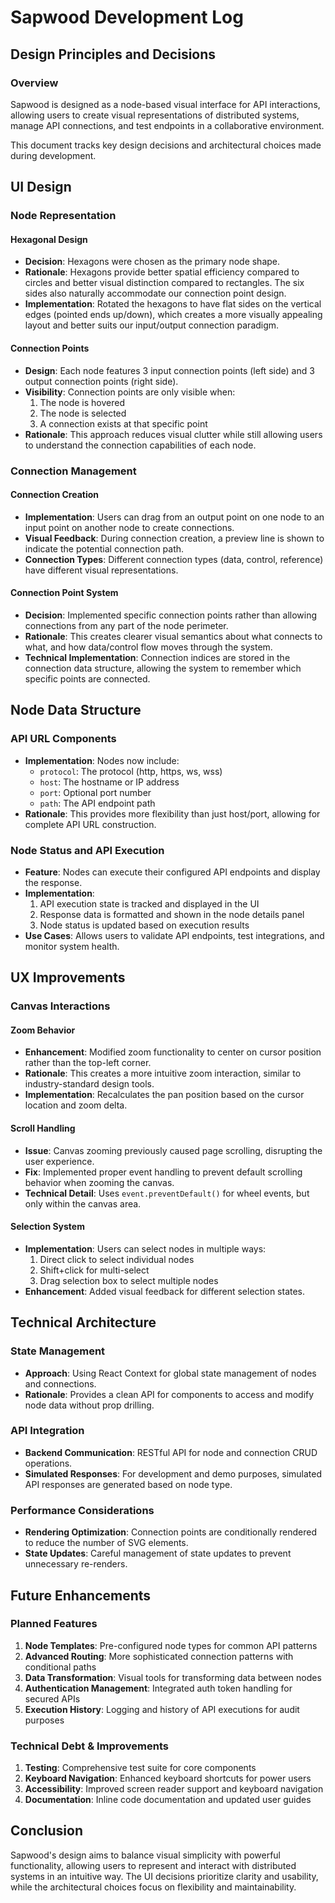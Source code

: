 # Sapwood Development Log

## Design Principles and Decisions

### Overview
Sapwood is designed as a node-based visual interface for API interactions, allowing users to create visual representations of distributed systems, manage API connections, and test endpoints in a collaborative environment.

This document tracks key design decisions and architectural choices made during development.

## UI Design

### Node Representation

#### Hexagonal Design
- **Decision**: Hexagons were chosen as the primary node shape.
- **Rationale**: Hexagons provide better spatial efficiency compared to circles and better visual distinction compared to rectangles. The six sides also naturally accommodate our connection point design.
- **Implementation**: Rotated the hexagons to have flat sides on the vertical edges (pointed ends up/down), which creates a more visually appealing layout and better suits our input/output connection paradigm.

#### Connection Points
- **Design**: Each node features 3 input connection points (left side) and 3 output connection points (right side).
- **Visibility**: Connection points are only visible when:
  1. The node is hovered
  2. The node is selected
  3. A connection exists at that specific point
- **Rationale**: This approach reduces visual clutter while still allowing users to understand the connection capabilities of each node.

### Connection Management

#### Connection Creation
- **Implementation**: Users can drag from an output point on one node to an input point on another node to create connections.
- **Visual Feedback**: During connection creation, a preview line is shown to indicate the potential connection path.
- **Connection Types**: Different connection types (data, control, reference) have different visual representations.

#### Connection Point System
- **Decision**: Implemented specific connection points rather than allowing connections from any part of the node perimeter.
- **Rationale**: This creates clearer visual semantics about what connects to what, and how data/control flow moves through the system.
- **Technical Implementation**: Connection indices are stored in the connection data structure, allowing the system to remember which specific points are connected.

## Node Data Structure

### API URL Components
- **Implementation**: Nodes now include:
  - `protocol`: The protocol (http, https, ws, wss)
  - `host`: The hostname or IP address
  - `port`: Optional port number
  - `path`: The API endpoint path
- **Rationale**: This provides more flexibility than just host/port, allowing for complete API URL construction.

### Node Status and API Execution
- **Feature**: Nodes can execute their configured API endpoints and display the response.
- **Implementation**: 
  1. API execution state is tracked and displayed in the UI
  2. Response data is formatted and shown in the node details panel
  3. Node status is updated based on execution results
- **Use Cases**: Allows users to validate API endpoints, test integrations, and monitor system health.

## UX Improvements

### Canvas Interactions

#### Zoom Behavior
- **Enhancement**: Modified zoom functionality to center on cursor position rather than the top-left corner.
- **Rationale**: This creates a more intuitive zoom interaction, similar to industry-standard design tools.
- **Implementation**: Recalculates the pan position based on the cursor location and zoom delta.

#### Scroll Handling
- **Issue**: Canvas zooming previously caused page scrolling, disrupting the user experience.
- **Fix**: Implemented proper event handling to prevent default scrolling behavior when zooming the canvas.
- **Technical Detail**: Uses `event.preventDefault()` for wheel events, but only within the canvas area.

#### Selection System
- **Implementation**: Users can select nodes in multiple ways:
  1. Direct click to select individual nodes
  2. Shift+click for multi-select
  3. Drag selection box to select multiple nodes
- **Enhancement**: Added visual feedback for different selection states.

## Technical Architecture

### State Management
- **Approach**: Using React Context for global state management of nodes and connections.
- **Rationale**: Provides a clean API for components to access and modify node data without prop drilling.

### API Integration
- **Backend Communication**: RESTful API for node and connection CRUD operations.
- **Simulated Responses**: For development and demo purposes, simulated API responses are generated based on node type.

### Performance Considerations
- **Rendering Optimization**: Connection points are conditionally rendered to reduce the number of SVG elements.
- **State Updates**: Careful management of state updates to prevent unnecessary re-renders.

## Future Enhancements

### Planned Features
1. **Node Templates**: Pre-configured node types for common API patterns
2. **Advanced Routing**: More sophisticated connection patterns with conditional paths
3. **Data Transformation**: Visual tools for transforming data between nodes
4. **Authentication Management**: Integrated auth token handling for secured APIs
5. **Execution History**: Logging and history of API executions for audit purposes

### Technical Debt & Improvements
1. **Testing**: Comprehensive test suite for core components
2. **Keyboard Navigation**: Enhanced keyboard shortcuts for power users
3. **Accessibility**: Improved screen reader support and keyboard navigation
4. **Documentation**: Inline code documentation and updated user guides

## Conclusion

Sapwood's design aims to balance visual simplicity with powerful functionality, allowing users to represent and interact with distributed systems in an intuitive way. The UI decisions prioritize clarity and usability, while the architectural choices focus on flexibility and maintainability.
